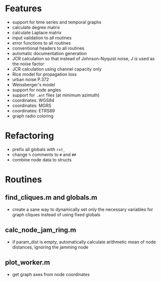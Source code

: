# Features
- support for time series and temporal graphs
- calculate degree matrix
- calculate Laplace matrix
- input validation to all routines
- error functions to all routines
- conventional headers to all routines
- automatic documentation generation
- JCR calculation so that instead of Johnson-Nyquist noise, J is used as the noise factor
- JCR calculation using channel capacity only
- Rice model for propagation loss
- urban noise P.372
- Weissberger's model
- support for node angles
- support for `.ant` files (at minimum azimuth)
- coordinates: WGS84
- coordinates: MGRS
- coordinates: ETRS89
- graph radio coloring

# Refactoring
- prefix all globals with `rxt_`
- change `%` comments to `#` and `##`
- combine node data to structs

# Routines

## find_cliques.m and globals.m
- create a sane way to dynamically set only the necessary variables for graph cliques instead of using fixed globals

## calc_node_jam_ring.m
- if param_dist is empty, automatically calculate arithmetic mean of node distances, ignoring the jamming node

## plot_worker.m
- get graph axes from node coordinates